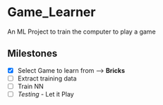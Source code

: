 # Game_Learner
An ML Project to train the computer to play a game
## Milestones
 - [x] Select Game to learn from --> **Bricks**
 - [ ] Extract training data
 - [ ] Train NN
 - [ ] *Testing* - Let it Play
